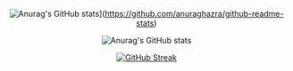 <div style="text-align: center">
  
![Anurag's GitHub stats](https://github-readme-stats.vercel.app/api?username=cwilliamson29)](https://github.com/anuraghazra/github-readme-stats)
  
![Anurag's GitHub stats](https://github-readme-stats.vercel.app/api?username=cwilliamson29&show_icons=true)

[![GitHub Streak](http://github-readme-streak-stats.herokuapp.com?user=cwilliamson29)](https://git.io/streak-stats)

</div>
